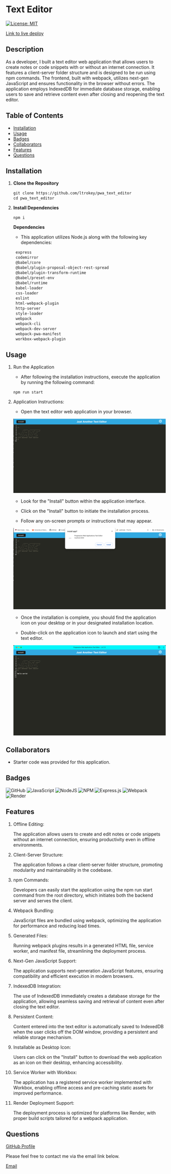 # Text Editor

[![License: MIT](https://img.shields.io/badge/License-MIT-yellow.svg)](https://opensource.org/licenses/MIT)

[Link to live deploy]()

## Description

As a developer, I built a text editor web application that allows users to create notes or code snippets with or without an internet connection. It features a client-server folder structure and is designed to be run using npm commands. The frontend, built with webpack, utilizes next-gen JavaScript and ensures functionality in the browser without errors. The application employs IndexedDB for immediate database storage, enabling users to save and retrieve content even after closing and reopening the text editor.

## Table of Contents

- [Installation](#installation)
- [Usage](#usage)
- [Badges](#badges)
- [Collaborators](#collaborators)
- [Features](#features)
- [Questions](#questions)

## Installation

1. **Clone the Repository**
   ```
   git clone https://github.com/ltrokey/pwa_text_editor
   cd pwa_text_editor
   ```
2. **Install Dependencies**

   ```
   npm i
   ```

   **Dependencies**

   - This application utilizes Node.js along with the following key dependencies:

   ```
    express
    codemirror
    @babel/core
    @babel/plugin-proposal-object-rest-spread
    @babel/plugin-transform-runtime
    @babel/preset-env
    @babel/runtime
    babel-loader
    css-loader
    eslint
    html-webpack-plugin
    http-server
    style-loader
    webpack
    webpack-cli
    webpack-dev-server
    webpack-pwa-manifest
    workbox-webpack-plugin
   ```

## Usage

1.  Run the Application

    - After following the installation instructions, execute the application by running the following command:

    ```
    npm run start
    ```

2.  Application Instructions:

    - Open the text editor web application in your browser.

    ![web browser application](./client/src/images/screenshots/screenshot_1.png)

    - Look for the "Install" button within the application interface.

    - Click on the "Install" button to initiate the installation process.

    - Follow any on-screen prompts or instructions that may appear.

    ![application installation](./client/src/images/screenshots/screenshot_2.png)

    - Once the installation is complete, you should find the application icon on your desktop or in your designated installation location.

    - Double-click on the application icon to launch and start using the text editor.

    ![Installed Application](./client/src/images/screenshots/screenshot_3.png)

## Collaborators

- Starter code was provided for this application.

## Badges

![GitHub](https://img.shields.io/badge/github-%23121011.svg?style=for-the-badge&logo=github&logoColor=white)
![JavaScript](https://img.shields.io/badge/javascript-%23323330.svg?style=for-the-badge&logo=javascript&logoColor=%23F7DF1E)
![NodeJS](https://img.shields.io/badge/node.js-6DA55F?style=for-the-badge&logo=node.js&logoColor=white)
![NPM](https://img.shields.io/badge/NPM-%23CB3837.svg?style=for-the-badge&logo=npm&logoColor=white)
![Express.js](https://img.shields.io/badge/express.js-%23404d59.svg?style=for-the-badge&logo=express&logoColor=%2361DAFB)
![Webpack](https://img.shields.io/badge/webpack-%238DD6F9.svg?style=for-the-badge&logo=webpack&logoColor=black)
![Render](https://img.shields.io/badge/Render-%46E3B7.svg?style=for-the-badge&logo=render&logoColor=white)

## Features

1. Offline Editing:

   The application allows users to create and edit notes or code snippets without an internet connection, ensuring productivity even in offline environments.

2. Client-Server Structure:

   The application follows a clear client-server folder structure, promoting modularity and maintainability in the codebase.

3. npm Commands:

   Developers can easily start the application using the npm run start command from the root directory, which initiates both the backend server and serves the client.

4. Webpack Bundling:

   JavaScript files are bundled using webpack, optimizing the application for performance and reducing load times.

5. Generated Files:

   Running webpack plugins results in a generated HTML file, service worker, and manifest file, streamlining the deployment process.

6. Next-Gen JavaScript Support:

   The application supports next-generation JavaScript features, ensuring compatibility and efficient execution in modern browsers.

7. IndexedDB Integration:

   The use of IndexedDB immediately creates a database storage for the application, allowing seamless saving and retrieval of content even after closing the text editor.

8. Persistent Content:

   Content entered into the text editor is automatically saved to IndexedDB when the user clicks off the DOM window, providing a persistent and reliable storage mechanism.

9. Installable as Desktop Icon:

   Users can click on the "Install" button to download the web application as an icon on their desktop, enhancing accessibility.

10. Service Worker with Workbox:

    The application has a registered service worker implemented with Workbox, enabling offline access and pre-caching static assets for improved performance.

11. Render Deployment Support:

    The deployment process is optimized for platforms like Render, with proper build scripts tailored for a webpack application.

## Questions

[GitHub Profile](https://github.com/ltrokey)

Please feel free to contact me via the email link below.

[Email](mailto:trokeyln@gmail.com)
